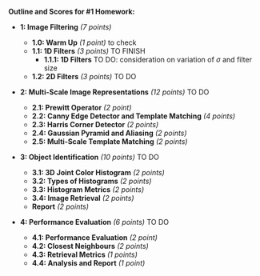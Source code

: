 **Outline and Scores for #1 Homework:**


* **1: Image Filtering** *(7 points)*
  * **1.0: Warm Up** *(1 point)*   to check
  * **1.1: 1D Filters** *(3 points)*   TO FINISH
    * **1.1.1: 1D Filters**   TO DO: consideration on variation of $\sigma$ and filter size
  * **1.2: 2D Filters** *(3 points)*    TO DO

* **2: Multi-Scale Image Representations** *(12 points)*    TO DO
  * **2.1: Prewitt Operator** *(2 point)*
  * **2.2: Canny Edge Detector and Template Matching** *(4 points)*
  * **2.3: Harris Corner Detector** *(2 points)*
  * **2.4: Gaussian Pyramid and Aliasing** *(2 points)*
  * **2.5: Multi-Scale Template Matching** *(2 points)*

* **3: Object Identification** *(10 points)*    TO DO
  * **3.1: 3D Joint Color Histogram** *(2 points)*
  * **3.2: Types of Histograms** *(2 points)*
  * **3.3: Histogram Metrics** *(2 points)*
  * **3.4: Image Retrieval** *(2 points)*
  * **Report** *(2 points)*

* **4: Performance Evaluation** *(6 points)*    TO DO
  * **4.1: Performance Evaluation** *(2 point)*
  * **4.2: Closest Neighbours** *(2 points)*
  * **4.3: Retrieval Metrics** *(1 points)*
  * **4.4: Analysis and Report** *(1 point)*
